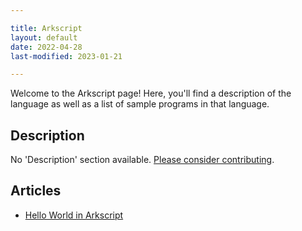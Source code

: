 ```yaml
---

title: Arkscript
layout: default
date: 2022-04-28
last-modified: 2023-01-21

---
```


Welcome to the Arkscript page! Here, you'll find a description of the language as well as a list of sample programs in that language.

## Description

No 'Description' section available. [Please consider contributing](https://github.com/TheRenegadeCoder/sample-programs-website).

## Articles

- [Hello World in Arkscript](https://sampleprograms.io/projects/hello-world/arkscript)